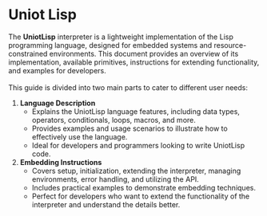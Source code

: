 # Uniot Lisp

The **UniotLisp** interpreter is a lightweight implementation of the Lisp programming language, designed for embedded systems and resource-constrained environments. This document provides an overview of its implementation, available primitives, instructions for extending functionality, and examples for developers.\
\
This guide is divided into two main parts to cater to different user needs:

1. **Language Description**
   * Explains the UniotLisp language features, including data types, operators, conditionals, loops, macros, and more.
   * Provides examples and usage scenarios to illustrate how to effectively use the language.
   * Ideal for developers and programmers looking to write UniotLisp code.
2. **Embedding Instructions**
   * Covers setup, initialization, extending the interpreter, managing environments, error handling, and utilizing the API.
   * Includes practical examples to demonstrate embedding techniques.
   * Perfect for developers who want to extend the functionality of the interpreter and understand the details better.
